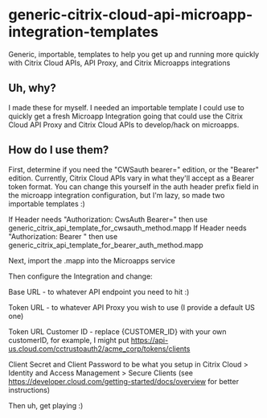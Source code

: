 # generic-citrix-cloud-api-microapp-integration-templates
Generic, importable, templates to help you get up and running more quickly with Citrix Cloud APIs, API Proxy, and Citrix Microapps integrations

## Uh, why?
I made these for myself. I needed an importable template I could use to quickly get a fresh Microapp Integration going that could use the Citrix Cloud API Proxy and Citrix Cloud APIs to develop/hack on microapps.

## How do I use them?
First, determine if you need the "CWSauth bearer=" edition, or the "Bearer" edition. Currently, Citrix Cloud APIs vary in what they'll accept as a Bearer token format. You can change this yourself in the auth header prefix field in the microapp integration configuration, but I'm lazy, so made two importable templates :)

If Header needs "Authorization: CwsAuth Bearer=" then use generic_citrix_api_template_for_cwsauth_method.mapp
If Header needs "Authorization: Bearer " then use generic_citrix_api_template_for_bearer_auth_method.mapp

Next, import the .mapp into the Microapps service

Then configure the Integration and change:

Base URL - to whatever API endpoint you need to hit :)

Token URL - to whatever API Proxy you wish to use (I provide a default US one)

Token URL Customer ID - replace {CUSTOMER_ID} with your own customerID, for example, I might put https://api-us.cloud.com/cctrustoauth2/acme_corp/tokens/clients

Client Secret and Client Password to be what you setup in Citrix Cloud > Identity and Access Management > Secure Clients (see https://developer.cloud.com/getting-started/docs/overview for better instructions)

Then uh, get playing :)
